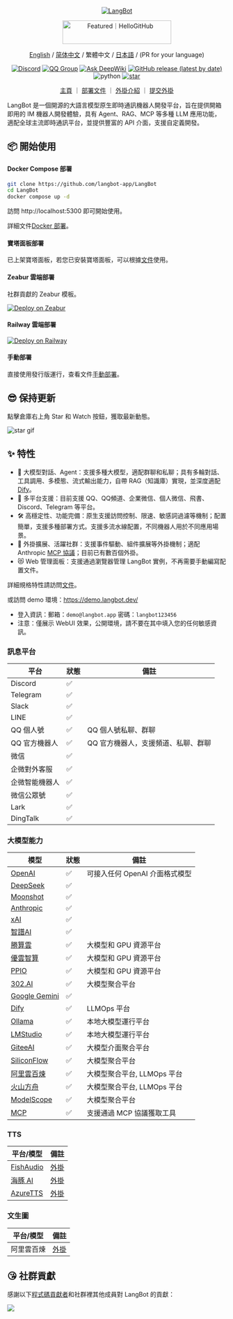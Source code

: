 <p align="center">
<a href="https://langbot.app">
<img src="https://docs.langbot.app/social_zh.png" alt="LangBot"/>
</a>

<div align="center"><a href="https://hellogithub.com/repository/langbot-app/LangBot" target="_blank"><img src="https://abroad.hellogithub.com/v1/widgets/recommend.svg?rid=5ce8ae2aa4f74316bf393b57b952433c&claim_uid=gtmc6YWjMZkT21R" alt="Featured｜HelloGitHub" style="width: 250px; height: 54px;" width="250" height="54" /></a>

[English](README_EN.md) / [简体中文](README.md) / 繁體中文 / [日本語](README_JP.md) / (PR for your language)

[![Discord](https://img.shields.io/discord/1335141740050649118?logo=discord&labelColor=%20%235462eb&logoColor=%20%23f5f5f5&color=%20%235462eb)](https://discord.gg/wdNEHETs87)
[![QQ Group](https://img.shields.io/badge/%E7%A4%BE%E5%8C%BAQQ%E7%BE%A4-966235608-blue)](https://qm.qq.com/q/JLi38whHum)
[![Ask DeepWiki](https://deepwiki.com/badge.svg)](https://deepwiki.com/langbot-app/LangBot)
[![GitHub release (latest by date)](https://img.shields.io/github/v/release/langbot-app/LangBot)](https://github.com/langbot-app/LangBot/releases/latest)
<img src="https://img.shields.io/badge/python-3.10 ~ 3.13 -blue.svg" alt="python">
[![star](https://gitcode.com/RockChinQ/LangBot/star/badge.svg)](https://gitcode.com/RockChinQ/LangBot)

<a href="https://langbot.app">主頁</a> ｜
<a href="https://docs.langbot.app/zh/insight/guide.html">部署文件</a> ｜
<a href="https://docs.langbot.app/zh/plugin/plugin-intro.html">外掛介紹</a> ｜
<a href="https://github.com/langbot-app/LangBot/issues/new?assignees=&labels=%E7%8B%AC%E7%AB%8B%E6%8F%92%E4%BB%B6&projects=&template=submit-plugin.yml&title=%5BPlugin%5D%3A+%E8%AF%B7%E6%B1%82%E7%99%BB%E8%AE%B0%E6%96%B0%E6%8F%92%E4%BB%B6">提交外掛</a>

</div>

</p>

LangBot 是一個開源的大語言模型原生即時通訊機器人開發平台，旨在提供開箱即用的 IM 機器人開發體驗，具有 Agent、RAG、MCP 等多種 LLM 應用功能，適配全球主流即時通訊平台，並提供豐富的 API 介面，支援自定義開發。

## 📦 開始使用

#### Docker Compose 部署

```bash
git clone https://github.com/langbot-app/LangBot
cd LangBot
docker compose up -d
```

訪問 http://localhost:5300 即可開始使用。

詳細文件[Docker 部署](https://docs.langbot.app/zh/deploy/langbot/docker.html)。

#### 寶塔面板部署

已上架寶塔面板，若您已安裝寶塔面板，可以根據[文件](https://docs.langbot.app/zh/deploy/langbot/one-click/bt.html)使用。

#### Zeabur 雲端部署

社群貢獻的 Zeabur 模板。

[![Deploy on Zeabur](https://zeabur.com/button.svg)](https://zeabur.com/zh-CN/templates/ZKTBDH)

#### Railway 雲端部署

[![Deploy on Railway](https://railway.com/button.svg)](https://railway.app/template/yRrAyL?referralCode=vogKPF)

#### 手動部署

直接使用發行版運行，查看文件[手動部署](https://docs.langbot.app/zh/deploy/langbot/manual.html)。

## 😎 保持更新

點擊倉庫右上角 Star 和 Watch 按鈕，獲取最新動態。

![star gif](https://docs.langbot.app/star.gif)

## ✨ 特性

- 💬 大模型對話、Agent：支援多種大模型，適配群聊和私聊；具有多輪對話、工具調用、多模態、流式輸出能力，自帶 RAG（知識庫）實現，並深度適配 [Dify](https://dify.ai)。
- 🤖 多平台支援：目前支援 QQ、QQ頻道、企業微信、個人微信、飛書、Discord、Telegram 等平台。
- 🛠️ 高穩定性、功能完備：原生支援訪問控制、限速、敏感詞過濾等機制；配置簡單，支援多種部署方式。支援多流水線配置，不同機器人用於不同應用場景。
- 🧩 外掛擴展、活躍社群：支援事件驅動、組件擴展等外掛機制；適配 Anthropic [MCP 協議](https://modelcontextprotocol.io/)；目前已有數百個外掛。
- 😻 Web 管理面板：支援通過瀏覽器管理 LangBot 實例，不再需要手動編寫配置文件。

詳細規格特性請訪問[文件](https://docs.langbot.app/zh/insight/features.html)。

或訪問 demo 環境：https://demo.langbot.dev/  
  - 登入資訊：郵箱：`demo@langbot.app` 密碼：`langbot123456`
  - 注意：僅展示 WebUI 效果，公開環境，請不要在其中填入您的任何敏感資訊。

### 訊息平台

| 平台 | 狀態 | 備註 |
| --- | --- | --- |
| Discord | ✅ |  |
| Telegram | ✅ |  |
| Slack | ✅ |  |
| LINE | ✅ |  |
| QQ 個人號 | ✅ | QQ 個人號私聊、群聊 |
| QQ 官方機器人 | ✅ | QQ 官方機器人，支援頻道、私聊、群聊 |
| 微信 | ✅ |  |
| 企微對外客服 | ✅ |  |
| 企微智能機器人 | ✅ |  |
| 微信公眾號 | ✅ |  |
| Lark | ✅ |  |
| DingTalk | ✅ |  |

### 大模型能力

| 模型 | 狀態 | 備註 |
| --- | --- | --- |
| [OpenAI](https://platform.openai.com/) | ✅ | 可接入任何 OpenAI 介面格式模型 |
| [DeepSeek](https://www.deepseek.com/) | ✅ |  |
| [Moonshot](https://www.moonshot.cn/) | ✅ |  |
| [Anthropic](https://www.anthropic.com/) | ✅ |  |
| [xAI](https://x.ai/) | ✅ |  |
| [智譜AI](https://open.bigmodel.cn/) | ✅ |  |
| [勝算雲](https://www.shengsuanyun.com/?from=CH_KYIPP758) | ✅ | 大模型和 GPU 資源平台 |
| [優雲智算](https://www.compshare.cn/?ytag=GPU_YY-gh_langbot) | ✅ | 大模型和 GPU 資源平台 |
| [PPIO](https://ppinfra.com/user/register?invited_by=QJKFYD&utm_source=github_langbot) | ✅ | 大模型和 GPU 資源平台 |
| [302.AI](https://share.302.ai/SuTG99) | ✅ | 大模型聚合平台 |
| [Google Gemini](https://aistudio.google.com/prompts/new_chat) | ✅ | |
| [Dify](https://dify.ai) | ✅ | LLMOps 平台 |
| [Ollama](https://ollama.com/) | ✅ | 本地大模型運行平台 |
| [LMStudio](https://lmstudio.ai/) | ✅ | 本地大模型運行平台 |
| [GiteeAI](https://ai.gitee.com/) | ✅ | 大模型介面聚合平台 |
| [SiliconFlow](https://siliconflow.cn/) | ✅ | 大模型聚合平台 |
| [阿里雲百煉](https://bailian.console.aliyun.com/) | ✅ | 大模型聚合平台, LLMOps 平台 |
| [火山方舟](https://console.volcengine.com/ark/region:ark+cn-beijing/model?vendor=Bytedance&view=LIST_VIEW) | ✅ | 大模型聚合平台, LLMOps 平台 |
| [ModelScope](https://modelscope.cn/docs/model-service/API-Inference/intro) | ✅ | 大模型聚合平台 |
| [MCP](https://modelcontextprotocol.io/) | ✅ | 支援通過 MCP 協議獲取工具 |

### TTS

| 平台/模型 | 備註 |
| --- | --- |
| [FishAudio](https://fish.audio/zh-CN/discovery/) | [外掛](https://github.com/the-lazy-me/NewChatVoice) |
| [海豚 AI](https://www.ttson.cn/?source=thelazy) | [外掛](https://github.com/the-lazy-me/NewChatVoice) |
| [AzureTTS](https://portal.azure.com/) | [外掛](https://github.com/Ingnaryk/LangBot_AzureTTS) |

### 文生圖

| 平台/模型 | 備註 |
| --- | --- |
| 阿里雲百煉 | [外掛](https://github.com/Thetail001/LangBot_BailianTextToImagePlugin)

## 😘 社群貢獻

感謝以下[程式碼貢獻者](https://github.com/langbot-app/LangBot/graphs/contributors)和社群裡其他成員對 LangBot 的貢獻：

<a href="https://github.com/langbot-app/LangBot/graphs/contributors">
  <img src="https://contrib.rocks/image?repo=langbot-app/LangBot" />
</a> 